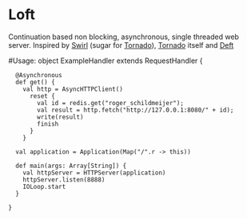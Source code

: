 # Loft

Continuation based non blocking, asynchronous, single threaded web server. Inspired by [Swirl] (sugar for [Tornado]),
[Tornado] itself and [Deft]

#Usage:
    object ExampleHandler extends RequestHandler {

      @Asynchronous
      def get() {
        val http = AsyncHTTPClient()
          reset {
            val id = redis.get("roger_schildmeijer");
            val result = http.fetch("http://127.0.0.1:8080/" + id); 
            write(result)
            finish 
          }
        }
  
      val application = Application(Map("/".r -> this))
  
      def main(args: Array[String]) {
        val httpServer = HTTPServer(application)
        httpServer.listen(8888)
        IOLoop.start
      }

    }

[swirl]: http://code.naeseth.com/swirl/
[Tornado]: http://github.com/facebook/tornado/
[Deft]: http://github.com/rschildmeijer/deft